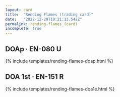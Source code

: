 ```yaml
---
layout: card
title:  "Rending Flames (trading card)"
date:   "2022-12-29T10:21:13.542Z"
permalink: rending-flames_(card)
incomplete: true
---
```


## DOAp &middot; EN-080 U

{% include templates/rending-flames-doap.html %}


## DOA 1st &middot; EN-151 R

{% include templates/rending-flames-doa1e.html %}
